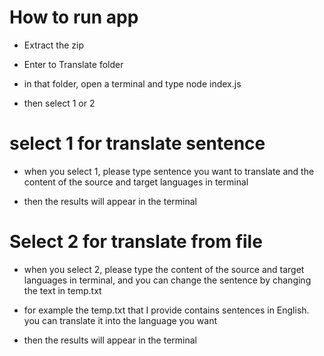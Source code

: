 # How to run app

- Extract the zip

- Enter to Translate folder

- in that folder, open a terminal and type node index.js

- then select 1 or 2

# select 1 for translate sentence

- when you select 1, please type sentence you want to translate and the content of the source and target languages in terminal

- then the results will appear in the terminal

# Select 2 for translate from file

- when you select 2, please type the content of the source and target languages in terminal, and you can change the sentence by changing the text in temp.txt

- for example the temp.txt that I provide contains sentences in English. you can translate it into the language you want

- then the results will appear in the terminal